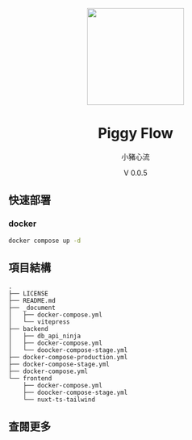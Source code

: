<p align="center">
    <img width="192px" src="./docs/Logo/CY_Logo_Q2.png" >
</p>
<h1 align="center"><b>Piggy Flow</b></h1>

<p align="center">小豬心流</p>
<p align="center">V 0.0.5</p>

<main style="text-align: center;">

</main>

## 快速部署
### docker
```bash
docker compose up -d
```

## 項目結構
```
.
├── LICENSE
├── README.md
├── _document
│   ├── docker-compose.yml
│   └── vitepress
├── backend
│   ├── db_api_ninja
│   ├── docker-compose.yml
│   └── doocker-compose-stage.yml
├── docker-compose-production.yml
├── docker-compose-stage.yml
├── docker-compose.yml
└── frontend
    ├── docker-compose.yml
    ├── doocker-compose-stage.yml
    └── nuxt-ts-tailwind
```

<!-- # db
# mysql
# ssqlite
# postgessql

# backend
# django
# django-ninja
# dajngo-ninja-jwt

# restful api
# swagger ui

# frontend
# flask
# html

# lit

# js cookie, fetch
# json

# other
# markdown
# git
# docker
# cloud(linux)
# .env

# ```
# server - cloud - ip
# domain - dns

# RestFul API - HTTP (GET, POST, PUT, DELECT)
# MVC

# git

# docker compose up
# backend - django
# ``` -->

<!-- https://python.plainenglish.io/title-user-groups-with-custom-permissions-in-django-a-guide-to-fine-grained-access-control-486e32c86cee -->

## 查閱更多
<!-- 查看 [Change Log(更新日志)](_document/changelog.md) -->
